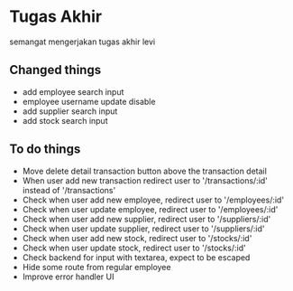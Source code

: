 # Tugas Akhir

semangat mengerjakan tugas akhir levi

## Changed things

- add employee search input
- employee username update disable
- add supplier search input
- add stock search input

## To do things

- Move delete detail transaction button above the transaction detail
- When user add new transaction redirect user to '/transactions/:id' instead of '/transactions'
- Check when user add new employee, redirect user to '/employees/:id'
- Check when user update employee, redirect user to '/employees/:id'
- Check when user add new supplier, redirect user to '/suppliers/:id'
- Check when user update supplier, redirect user to '/suppliers/:id'
- Check when user add new stock, redirect user to '/stocks/:id'
- Check when user update stock, redirect user to '/stocks/:id'
- Check backend for input with textarea, expect to be escaped
- Hide some route from regular employee
- Improve error handler UI
